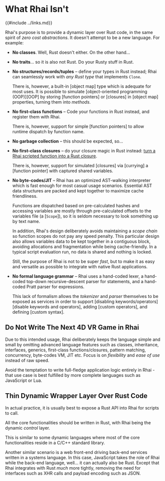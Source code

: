 What Rhai Isn't
===============

{{#include ../links.md}}

Rhai's purpose is to provide a dynamic layer over Rust code, in the same spirit of _zero cost abstractions_. 
It doesn't attempt to be a new language. For example:

* **No classes**.  Well, Rust doesn't either. On the other hand...

* **No traits**...  so it is also not Rust. Do your Rusty stuff in Rust.

* **No structures/records/tuples** &ndash; define your types in Rust instead; Rhai can seamlessly
  work with _any Rust type_ that implements `Clone`.

  There is, however, a built-in [object map] type which is adequate for most uses.
  It is possible to simulate [object-oriented programming (OOP)][OOP] by storing [function pointers]
  or [closures] in [object map] properties, turning them into _methods_.

* **No first-class functions** &ndash; Code your functions in Rust instead, and register them with Rhai.

  There is, however, support for simple [function pointers] to allow runtime dispatch by function name.

* **No garbage collection** &ndash; this should be expected, so...

* **No first-class closures** &ndash; do your closure magic in Rust instead:
  [turn a Rhai scripted function into a Rust closure]({{rootUrl}}/engine/call-fn.md).

  There is, however, support for simulated [closures] via [currying] a [function pointer] with
  captured shared variables.

* **No byte-codes/JIT** &ndash; Rhai has an optimized AST-walking interpreter which is fast enough
  for most casual usage scenarios. Essential AST data structures are packed and kept together to
  maximize cache friendliness.

  Functions are dispatched based on pre-calculated hashes and accessing variables are mostly through
  pre-calculated offsets to the variables file (a [`Scope`]), so it is seldom necessary to look
  something up by text name.
  
  In addition, Rhai's design deliberately avoids maintaining a _scope chain_ so function scopes do
  not pay any speed penalty.  This particular design also allows variables data to be kept together
  in a contiguous block, avoiding allocations and fragmentation while being cache-friendly.
  In a typical script evaluation run, no data is shared and nothing is locked.

  Still, the purpose of Rhai is not to be super _fast_, but to make it as easy and versatile as
  possible to integrate with native Rust applications.

* **No formal language grammar** &ndash; Rhai uses a hand-coded lexer, a hand-coded top-down
  recursive-descent parser for statements, and a hand-coded Pratt parser for expressions.
  
  This lack of formalism allows the _tokenizer_ and _parser_ themselves to be exposed as services in
  order to support [disabling keywords/operators][disable keywords and operators], adding [custom operators],
  and defining [custom syntax].


Do Not Write The Next 4D VR Game in Rhai
---------------------------------------

Due to this intended usage, Rhai deliberately keeps the language simple and small by omitting
advanced language features such as classes, inheritance, interfaces, generics,
first-class functions/closures, pattern matching, concurrency, byte-codes VM, JIT etc.
Focus is on _flexibility_ and _ease of use_ instead of raw speed.

Avoid the temptation to write full-fledge application logic entirely in Rhai -
that use case is best fulfilled by more complete languages such as JavaScript or Lua.


Thin Dynamic Wrapper Layer Over Rust Code
----------------------------------------

In actual practice, it is usually best to expose a Rust API into Rhai for scripts to call.

All the core functionalities should be written in Rust, with Rhai being the dynamic _control_ layer.

This is similar to some dynamic languages where most of the core functionalities reside in a C/C++
standard library.

Another similar scenario is a web front-end driving back-end services written in a systems language.
In this case, JavaScript takes the role of Rhai while the back-end language, well... it can actually also be Rust.
Except that Rhai integrates with Rust _much_ more tightly, removing the need for interfaces such
as XHR calls and payload encoding such as JSON.
